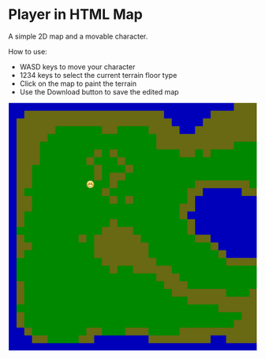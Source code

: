 # Player in HTML Map

A simple 2D map and a movable character.

How to use:
* WASD keys to move your character
* 1234 keys to select the current terrain floor type
* Click on the map to paint the terrain
* Use the Download button to save the edited map

![image](/readme/image1.png)

